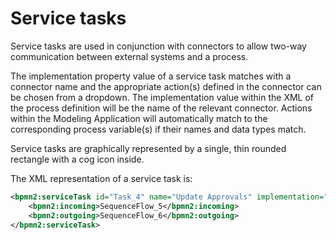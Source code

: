 # Service tasks
Service tasks are used in conjunction with connectors to allow two-way communication between external systems and a process. 

The implementation property value of a service task matches with a connector name and the appropriate action(s) defined in the connector can be chosen from a dropdown. The implementation value within the XML of the process definition will be the name of the relevant connector. Actions within the Modeling Application will automatically match to the corresponding process variable(s) if their names and data types match.

Service tasks are graphically represented by a single, thin rounded rectangle with a cog icon inside. 

The XML representation of a service task is: 

```xml
<bpmn2:serviceTask id="Task_4" name="Update Approvals" implementation="updateApprovalConnector">
	<bpmn2:incoming>SequenceFlow_5</bpmn2:incoming>
	<bpmn2:outgoing>SequenceFlow_6</bpmn2:outgoing>
</bpmn2:serviceTask>
```
